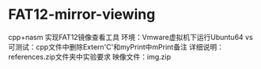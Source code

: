# FAT12-mirror-viewing
cpp+nasm 实现FAT12镜像查看工具
环境：Vmware虚拟机下运行Ubuntu64
vs可测试：cpp文件中删除Extern'C'和myPrint中mPrint备注
详细说明：references.zip文件夹中实验要求
映像文件：img.zip 
